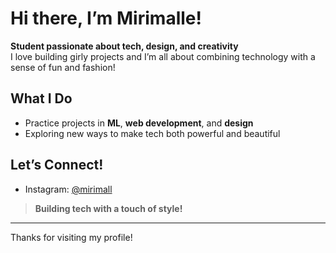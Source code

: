 # Hi there, I’m Mirimalle!

**Student passionate about tech, design, and creativity**  
I love building girly projects and I’m all about combining technology with a sense of fun and fashion!

## What I Do
- Practice projects in **ML**, **web development**, and **design**
- Exploring new ways to make tech both powerful and beautiful



## Let’s Connect!
- Instagram: [@mirimall](https://instagram.com/mirimall)

> **Building tech with a touch of style!**

---

Thanks for visiting my profile!
